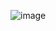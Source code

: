 ![image](https://user-images.githubusercontent.com/72289126/161432581-b94057ec-118b-4173-a6e1-f232b5d42d7a.png)
